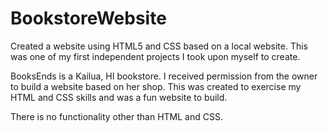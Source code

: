 # BookstoreWebsite
Created a website using HTML5 and CSS based on a local website. This was one of my first independent projects I took upon myself to create.

BooksEnds is a Kailua, HI bookstore. I received permission from the owner to build a website based on her shop. This was created to exercise my HTML and CSS skills and was a fun website to build.

There is no functionality other than HTML and CSS.
